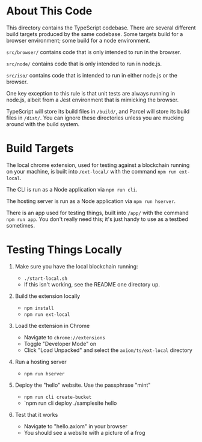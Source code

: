 # About This Code

This directory contains the TypeScript codebase. There are several different build targets
produced by the same codebase. Some targets build for a browser
environment; some build for a node environment.

`src/browser/` contains code that is only intended to run in the
browser.

`src/node/` contains code that is only intended to run in node.js.

`src/iso/` contains code that is intended to run in either node.js or
the browser.

One key exception to this rule is that unit tests are always running
in node.js, albeit from a Jest environment that is mimicking the
browser.

TypeScript will store its build files in `/build/`, and Parcel will
store its build files in `/dist/`. You can ignore these directories
unless you are mucking around with the build system.

# Build Targets

The local chrome extension, used for testing against a blockchain
running on your machine, is built into `/ext-local/` with the command
`npm run ext-local`.

The CLI is run as a Node application via `npm run cli`.

The hosting server is run as a Node application via `npm run hserver`.

There is an app used for testing things, built into `/app/` with the
command `npm run app`. You don't really need this; it's just handy to
use as a testbed sometimes.

# Testing Things Locally

1. Make sure you have the local blockchain running:
   * `./start-local.sh`
   * If this isn't working, see the README one directory up.
   
2. Build the extension locally
   * `npm install`
   * `npm run ext-local`
   
3. Load the extension in Chrome
   * Navigate to `chrome://extensions`
   * Toggle "Developer Mode" on
   * Click "Load Unpacked" and select the `axiom/ts/ext-local` directory
   
4. Run a hosting server
   * `npm run hserver`
   
5. Deploy the "hello" website. Use the passphrase "mint"
   * `npm run cli create-bucket`
   * `npm run cli deploy ./samplesite hello
   
6. Test that it works
   * Navigate to "hello.axiom" in your browser
   * You should see a website with a picture of a frog